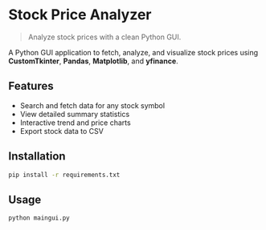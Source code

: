 # Stock Price Analyzer

> Analyze stock prices with a clean Python GUI.

A Python GUI application to fetch, analyze, and visualize stock prices using **CustomTkinter**, **Pandas**, **Matplotlib**, and **yfinance**.

## Features
- Search and fetch data for any stock symbol  
- View detailed summary statistics  
- Interactive trend and price charts  
- Export stock data to CSV

## Installation
```bash
pip install -r requirements.txt
```

## Usage
```bash
python maingui.py
```
